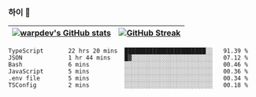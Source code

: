 
### 하이 👋
[![warpdev's GitHub stats](https://github-readme-stats.vercel.app/api?username=warpdev&show_icons=true&theme=vue-dark)](#) |[![GitHub Streak](https://github-readme-streak-stats.herokuapp.com/?user=warpdev&theme=dark)](#)
--- | --- |
<!--START_SECTION:waka-->

```text
TypeScript       22 hrs 20 mins  ███████████████████████░░   91.39 %
JSON             1 hr 44 mins    █▓░░░░░░░░░░░░░░░░░░░░░░░   07.12 %
Bash             6 mins          ░░░░░░░░░░░░░░░░░░░░░░░░░   00.46 %
JavaScript       5 mins          ░░░░░░░░░░░░░░░░░░░░░░░░░   00.36 %
.env file        5 mins          ░░░░░░░░░░░░░░░░░░░░░░░░░   00.34 %
TSConfig         2 mins          ░░░░░░░░░░░░░░░░░░░░░░░░░   00.18 %
```

<!--END_SECTION:waka-->

<!--
**warpdev/warpdev** is a ✨ _special_ ✨ repository because its `README.md` (this file) appears on your GitHub profile.

Here are some ideas to get you started:

- 🔭 I’m currently working on ...
- 🌱 I’m currently learning ...
- 👯 I’m looking to collaborate on ...
- 🤔 I’m looking for help with ...
- 💬 Ask me about ...
- 📫 How to reach me: ...
- 😄 Pronouns: ...
- ⚡ Fun fact: ...
-->
